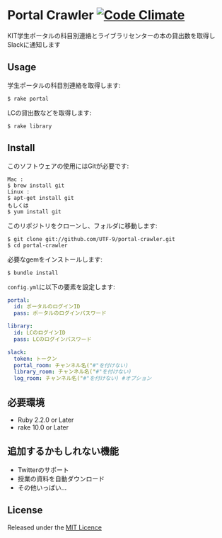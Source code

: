 # Portal Crawler [![Code Climate](https://codeclimate.com/github/UTF-9/portal-crawler/badges/gpa.svg)](https://codeclimate.com/github/UTF-9/portal-crawler)

KIT学生ポータルの科目別連絡とライブラリセンターの本の貸出数を取得しSlackに通知します

## Usage
学生ポータルの科目別連絡を取得します:

	$ rake portal
	
LCの貸出数などを取得します:

	$ rake library
	
## Install
このソフトウェアの使用にはGitが必要です:
	
	Mac :
	$ brew install git
	Linux :
	$ apt-get install git
	もしくは
	$ yum install git 

このリポジトリをクローンし、フォルダに移動します:

	$ git clone git://github.com/UTF-9/portal-crawler.git
	$ cd portal-crawler

	
必要なgemをインストールします:

	$ bundle install

`config.yml`に以下の要素を設定します:

~~~yaml
portal:
  id: ポータルのログインID
  pass: ポータルのログインパスワード

library:
  id: LCのログインID
  pass: LCのログインパスワード

slack:
  token: トークン
  portal_room: チャンネル名("#"を付けない)
  library_room: チャンネル名("#"を付けない)
  log_room: チャンネル名("#"を付けない) #オプション
~~~

## 必要環境
* Ruby 2.2.0 or Later
* rake  10.0 or Later

## 追加するかもしれない機能
* Twitterのサポート
* 授業の資料を自動ダウンロード
* その他いっぱい...

## License
Released under the [MIT Licence](https://github.com/UTF-9/portal-crawler/blob/master/LICENSE)

